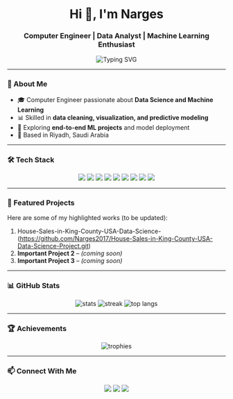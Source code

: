 <h1 align="center">Hi 👋, I'm Narges</h1>
<h3 align="center">Computer Engineer | Data Analyst | Machine Learning Enthusiast</h3>

<!-- Animated typing text -->
<p align="center">
  <img src="https://readme-typing-svg.herokuapp.com?font=Fira+Code&weight=500&size=22&pause=1000&center=true&vCenter=true&width=500&lines=Data+Science+Explorer;Machine+Learning+Enthusiast;Turning+Data+into+Insights;Always+Learning+New+Skills" alt="Typing SVG" />
</p>

---

### 🌟 About Me
- 🎓 Computer Engineer passionate about **Data Science and Machine Learning**  
- 📊 Skilled in **data cleaning, visualization, and predictive modeling**  
- 🚀 Exploring **end-to-end ML projects** and model deployment  
- 📍 Based in Riyadh, Saudi Arabia  

---

### 🛠️ Tech Stack

<p align="center">
  <!-- Languages -->
  <img src="https://img.shields.io/badge/Python-3776AB?style=for-the-badge&logo=python&logoColor=white" />
  <img src="https://img.shields.io/badge/SQL-336791?style=for-the-badge&logo=postgresql&logoColor=white" />
  
  <!-- Data Analysis -->
  <img src="https://img.shields.io/badge/Pandas-150458?style=for-the-badge&logo=pandas&logoColor=white" />
  <img src="https://img.shields.io/badge/Numpy-013243?style=for-the-badge&logo=numpy&logoColor=white" />
  <img src="https://img.shields.io/badge/Matplotlib-11557c?style=for-the-badge&logo=plotly&logoColor=white" />
  
  <!-- ML -->
  <img src="https://img.shields.io/badge/Scikit--Learn-F7931E?style=for-the-badge&logo=scikitlearn&logoColor=white" />
  <img src="https://img.shields.io/badge/TensorFlow-FF6F00?style=for-the-badge&logo=tensorflow&logoColor=white" />

  <!-- Tools -->
  <img src="https://img.shields.io/badge/Power%20BI-F2C811?style=for-the-badge&logo=powerbi&logoColor=black" />
  <img src="https://img.shields.io/badge/GitHub-181717?style=for-the-badge&logo=github&logoColor=white" />
</p>

---

### 📌 Featured Projects  
Here are some of my highlighted works (to be updated):  
1. House-Sales-in-King-County-USA-Data-Science- (https://github.com/Narges2017/House-Sales-in-King-County-USA-Data-Science-Project.git)  
2. **Important Project 2** – *(coming soon)*  
3. **Important Project 3** – *(coming soon)*  

---

### 📊 GitHub Stats

<p align="center">
  <img src="https://github-readme-stats.vercel.app/api?username=Narges2017&show_icons=true&theme=tokyonight" alt="stats" />
  <img src="https://streak-stats.demolab.com?user=Narges2017&theme=tokyonight" alt="streak" />
  <img src="https://github-readme-stats.vercel.app/api/top-langs/?username=Narges2017&layout=compact&theme=tokyonight" alt="top langs" />
</p>

---

### 🏆 Achievements
<p align="center">
  <img src="https://github-profile-trophy.vercel.app/?username=Narges2017&theme=darkhub&row=1&column=6" alt="trophies" />
</p>

---

### 📫 Connect With Me
<p align="center">
  <a href="mailto:nargesabdo1989@gmail.com"><img src="https://img.shields.io/badge/Email-D14836?style=for-the-badge&logo=gmail&logoColor=white" /></a>
  <a href="https://www.linkedin.com/in/narges-alyhare><img src="https://img.shields.io/badge/LinkedIn-0077B5?style=for-the-badge&logo=linkedin&logoColor=white" /></a>
  <a href="https://github.com/Narges2017"><img src="https://img.shields.io/badge/GitHub-181717?style=for-the-badge&logo=github&logoColor=white" /></a>
  <a href="https://www.linkedin.com/in/narges-alyhare/"><img src="https://img.shields.io/badge/LinkedIn-0077B5?style=for-the-badge&logo=linkedin&logoColor=white" /></a>
</p>

